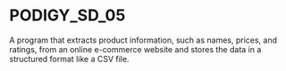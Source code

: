 # PODIGY_SD_05
A program that extracts product information, such as names, prices, and ratings, from an online e-commerce website and stores the data in a structured format like a CSV file.

